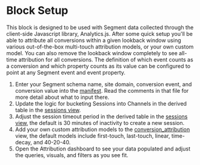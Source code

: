 # Block Setup

This block is designed to be used with Segment data collected through the client-side Javascript library, Analytics.js. After some quick setup you'll be able to attribute all conversions within a given lookback window using various out-of-the-box multi-touch attribution models, or your own custom model. You can also remove the lookback window completely to see all-time attribution for all conversions. The definition of which event counts as a conversion and which property counts as its value can be configured to point at any Segment event and event property.

1. Enter your Segment schema name, site domain, conversion event, and conversion value into the [manifest](/projects/attribution/files/manifest.lkml). Read the comments in that file for more detail about what to input there.
2. Update the logic for bucketing Sessions into Channels in the derived table in the [sessions view](/projects/attribution/files/views/sessions.view.lkml).
3. Adjust the session timeout period in the derived table in the [sessions view](/projects/attribution/files/views/sessions.view.lkml), the default is 30 minutes of inactivity to create a new session.
4. Add your own custom attribution models to the [conversion_attribution](/projects/attribution/files/views/conversion_attribution.view.lkml) view, the default models include first-touch, last-touch, linear, time-decay, and 40-20-40.
5. Open the Attribution dashboard to see your data populated and adjust the queries, visuals, and filters as you see fit.
